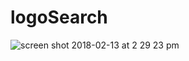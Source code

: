 # logoSearch
![screen shot 2018-02-13 at 2 29 23 pm](https://user-images.githubusercontent.com/32397808/36169704-02ab10c2-10cb-11e8-8004-e42f6e8c6361.png)
